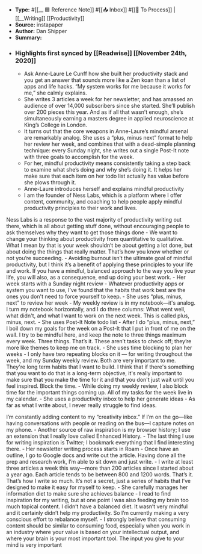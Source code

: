 - **Type:** #[[__ 🟦  Reference Note]] #[[📥 Inbox]] #[[📝 To Process]] | [[__Writing]] [[Productivity]]
- **Source:**  instapaper
- **Author:** Dan Shipper
- **Summary:**
- ### Highlights first synced by [[Readwise]] [[November 24th, 2020]]
    - Ask Anne-Laure Le Cunff how she built her productivity stack and you get an answer that sounds more like a Zen koan than a list of apps and life hacks. “My system works for me because it works for me,” she calmly explains. 
    - She writes 3 articles a week for her newsletter, and has amassed an audience of over 14,000 subscribers since she started. She’ll publish over 200 pieces this year. And as if all that wasn’t enough, she’s simultaneously earning a masters degree in applied neuroscience at King’s College in London. 
    - It turns out that the core weapons in Anne-Laure’s mindful arsenal are remarkably analog. She uses a “plus, minus next” format to help her review her week, and combines that with a dead-simple planning technique: every Sunday night, she writes out a single Post-It note with three goals to accomplish for the week. 
    - For her, mindful productivity means consistently taking a step back to examine what she’s doing and why she’s doing it. It helps her make sure that each item on her todo list actually has value before she plows through it. 
    - Anne-Laure introduces herself and explains mindful productivity 
    - I am the founder of Ness Labs, which is a platform where I offer content, community, and coaching to help people apply mindful productivity principles to their work and lives.

Ness Labs is a response to the vast majority of productivity writing out there, which is all about getting stuff done, without encouraging people to ask themselves why they want to get those things done 
    - We want to change your thinking about productivity from quantitative to qualitative. What I mean by that is your week shouldn’t be about getting a lot done, but about doing the things that really matter. That’s how you know whether or not you’re succeeding. 
    - Avoiding burnout isn’t the ultimate goal of mindful productivity, but I think it’s a benefit of applying these principles to your life and work. If you have a mindful, balanced approach to the way you live your life, you will also, as a consequence, end up doing your best work. 
    - Her week starts with a Sunday night review 
    - Whatever productivity apps or system you want to use, I’ve found that the habits that work best are the ones you don't need to force yourself to keep. 
    - She uses “plus, minus, next” to review her week 
    - My weekly review is in my notebook—it's analog. I turn my notebook horizontally, and I do three columns: What went well, what didn't, and what I want to work on the next week. This is called plus, minus, next. 
    - She uses Post-It Note todo list 
    - After I do “plus, minus, next,” I boil down my goals for the week on a Post-It that I put in front of me on the wall. I try to be mindful here, and keep the note to three things maximum every week. Three things. That’s it. These aren’t tasks to check off; they’re more like themes to keep me on track. 
    - She uses time blocking to plan her weeks 
    - I only have two repeating blocks on it — for writing throughout the week, and my Sunday weekly review. Both are very important to me. They're long term habits that I want to build. I think that if there's something that you want to do that is a long-term objective, it's really important to make sure that you make the time for it and that you don't just wait until you feel inspired. Block the time. 
    - While doing my weekly review, I also block time for the important things coming up. All of my tasks for the week live in my calendar. 
    - She uses a productivity inbox to help her generate ideas 
    - As far as what I write about, I never really struggle to find ideas.

I’m constantly adding content to my “creativity inbox.” If I’m on the go—like having conversations with people or reading on the bus—I capture notes on my phone. 
    - Another source of raw inspiration is my browser history; I use an extension that I really love called Enhanced History. 
    - The last thing I use for writing inspiration is Twitter; I bookmark everything that I find interesting there. 
    - Her newsletter writing process starts in Roam 
    - Once have an outline, I go to Google docs and write out the article. Having done all the prep and research work, I’m able to sit down and just write. 
    - I write at least three articles a week this way—more than 200 articles since I started about a year ago. Each article tends to be between 800 and 1200 words. That’s it. That’s how I write so much. It’s not a secret, just a series of habits that I’ve designed to make it easy for myself to keep. 
    - She carefully manages her information diet to make sure she achieves balance 
    - I read to find inspiration for my writing, but at one point I was also feeding my brain too much topical content. I didn’t have a balanced diet. It wasn’t very mindful and it certainly didn’t help my productivity. So I’m currently making a very conscious effort to rebalance myself. 
    - I strongly believe that consuming content should be similar to consuming food, especially when you work in an industry where your value is based on your intellectual output, and where your brain is your most important tool. The input you give to your mind is very important 
